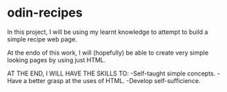 # odin-recipes
In this project, I will be using my learnt knowledge to attempt to build a simple recipe web page.

At the endo of this work, I will (hopefully) be able to create very simple looking pages by using just HTML.

AT THE END, I WILL HAVE THE SKILLS TO:
-Self-taught simple concepts. 
-Have a better grasp at the uses of HTML.
-Develop self-sufficience.

 
 
